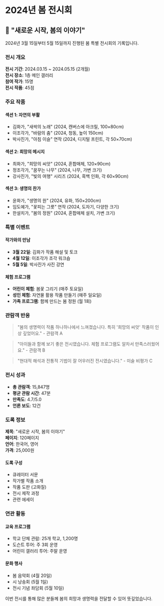 # 2024년 봄 전시회

## 🌸 "새로운 시작, 봄의 이야기"

2024년 3월 15일부터 5월 15일까지 진행된 봄 특별 전시회의 기록입니다.

### 전시 개요

**전시 기간**: 2024.03.15 ~ 2024.05.15 (2개월)  
**전시 장소**: 1층 메인 갤러리  
**참여 작가**: 15명  
**전시 작품**: 45점

### 주요 작품

#### 섹션 1: 자연의 부활
- 김화가, "새싹의 노래" (2024, 캔버스에 아크릴, 100×80cm)
- 이조각가, "바람의 춤" (2024, 청동, 높이 150cm)
- 박사진가, "아침 이슬" 연작 (2024, 디지털 프린트, 각 50×70cm)

#### 섹션 2: 희망의 메시지
- 최화가, "희망의 씨앗" (2024, 혼합매체, 120×90cm)
- 정조각가, "꿈꾸는 나무" (2024, 나무, 가변 크기)
- 강사진가, "빛의 여행" 시리즈 (2024, 흑백 인화, 각 60×90cm)

#### 섹션 3: 생명의 찬가
- 윤화가, "생명의 원" (2024, 유화, 150×200cm)
- 임도예가, "꽃피는 그릇" 연작 (2024, 도자기, 다양한 크기)
- 한설치가, "봄의 정원" (2024, 혼합매체 설치, 가변 크기)

### 특별 이벤트

#### 작가와의 만남
- **3월 22일**: 김화가 작품 해설 및 토크
- **4월 12일**: 이조각가 조각 워크숍
- **5월 5일**: 박사진가 사진 강연

#### 체험 프로그램
- **어린이 체험**: 봄꽃 그리기 (매주 토요일)
- **성인 체험**: 자연물 활용 작품 만들기 (매주 일요일)
- **가족 프로그램**: 함께 만드는 봄 정원 (월 1회)

### 관람객 반응

> "봄의 생명력이 작품 하나하나에서 느껴졌습니다. 특히 '희망의 씨앗' 작품이 인상 깊었어요." - 관람객 A

> "아이들과 함께 보기 좋은 전시였습니다. 체험 프로그램도 알차서 만족스러웠어요." - 관람객 B

> "현대적 해석과 전통적 기법이 잘 어우러진 전시였습니다." - 미술 비평가 C

### 전시 성과

- **총 관람객**: 15,847명
- **평균 관람 시간**: 47분
- **만족도**: 4.7/5.0
- **언론 보도**: 12건

### 도록 정보

**제목**: "새로운 시작, 봄의 이야기"  
**페이지**: 120페이지  
**언어**: 한국어, 영어  
**가격**: 25,000원

#### 도록 구성
- 큐레이터 서문
- 작가별 작품 소개
- 작품 도판 (고화질)
- 전시 제작 과정
- 관련 에세이

### 연관 활동

#### 교육 프로그램
- 학교 단체 관람: 25개 학교, 1,200명
- 도슨트 투어: 주 3회 운영
- 어린이 갤러리 투어: 주말 운영

#### 문화 행사
- 봄 음악회 (4월 20일)
- 시 낭송회 (5월 1일)
- 전시 기념 좌담회 (5월 10일)

이번 전시를 통해 많은 분들께 봄의 희망과 생명력을 전달할 수 있어 뜻깊었습니다.
